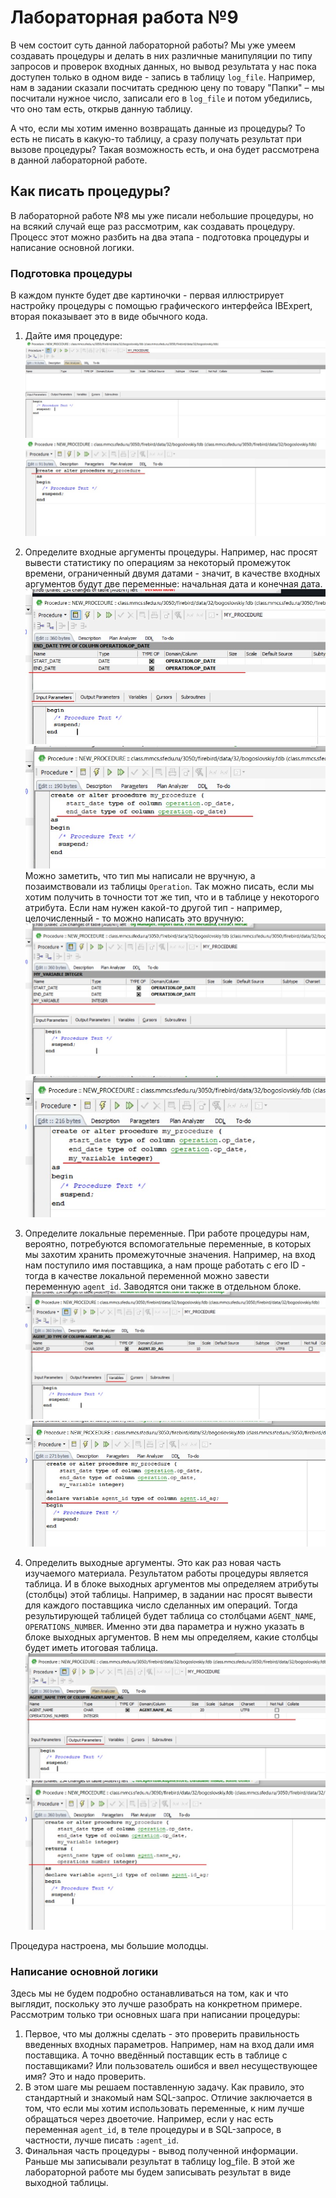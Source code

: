 # Лабораторная работа №9

В чем состоит суть данной лабораторной работы? Мы уже умеем создавать процедуры и делать в них различные манипуляции по типу запросов и проверок входных данных, но вывод результата у нас пока доступен только в одном виде - запись в таблицу `log_file`. Например, нам в задании сказали посчитать среднюю цену по товару "Папки" – мы посчитали нужное число, записали его в `log_file` и потом убедились, что оно там есть, открыв данную таблицу. 

А что, если мы хотим именно возвращать данные из процедуры? То есть не писать в какую-то таблицу, а сразу получать результат при вызове процедуры? Такая возможность есть, и она будет рассмотрена в данной лабораторной работе.


## Как писать процедуры?
В лабораторной работе №8 мы уже писали небольшие процедуры, но на всякий случай еще раз рассмотрим, как создавать процедуру. Процесс этот можно разбить на два этапа - подготовка процедуры и написание основной логики.

### Подготовка процедуры
В каждом пункте будет две картиночки - первая иллюстрирует настройку процедуры с помощью графического интерфейса IBExpert, вторая показывает это в виде обычного кода.
1. Дайте имя процедуре:
![](https://github.com/NikitaBogoslovskiy/DatabaseCourse/blob/main/lab09/materials/procedure_step1_gui.jpg)
![](https://github.com/NikitaBogoslovskiy/DatabaseCourse/blob/main/lab09/materials/procedure_step1_code.jpg)

2. Определите входные аргументы процедуры. Например, нас просят вывести статистику по операциям за некоторый промежуток времени, ограниченный двумя датами - значит, в качестве входных аргументов будут две переменные: начальная дата и конечная дата.
![](https://github.com/NikitaBogoslovskiy/DatabaseCourse/blob/main/lab09/materials/procedure_step2_gui.jpg)
![](https://github.com/NikitaBogoslovskiy/DatabaseCourse/blob/main/lab09/materials/procedure_step2_code.jpg)
Можно заметить, что тип мы написали не вручную, а позаимствовали из таблицы `Operation`. Так можно писать, если мы хотим получить в точности тот же тип, что и в таблице у некоторого атрибута. Если нам нужен какой-то другой тип - например, целочисленный - то можно написать это вручную:
![](https://github.com/NikitaBogoslovskiy/DatabaseCourse/blob/main/lab09/materials/procedure_step2_2_gui.jpg)
![](https://github.com/NikitaBogoslovskiy/DatabaseCourse/blob/main/lab09/materials/procedure_step2_2_code.jpg)

3. Определите локальные переменные. При работе процедуры нам, вероятно, потребуются вспомогательные переменные, в которых мы захотим хранить промежуточные значения. Например, на вход нам поступило имя поставщика, а нам проще работать с его ID - тогда в качестве локальной переменной можно завести переменную `agent_id`. Заводятся они также в отдельном блоке.
![](https://github.com/NikitaBogoslovskiy/DatabaseCourse/blob/main/lab09/materials/procedure_step3_gui.jpg)
![](https://github.com/NikitaBogoslovskiy/DatabaseCourse/blob/main/lab09/materials/procedure_step3_code.jpg)

4. Определить выходные аргументы. Это как раз новая часть изучаемого материала. Результатом работы процедуры является таблица. И в блоке выходных аргументов мы определяем атрибуты (столбцы) этой таблицы. Например, в задании нас просят вывести для каждого поставщика число сделанных им операций. Тогда результирующей таблицей будет таблица со столбцами `AGENT_NAME`, `OPERATIONS_NUMBER`. Именно эти два параметра и нужно указать в блоке выходных аргументов. В нем мы определяем, какие столбцы будет иметь итоговая таблица.
![](https://github.com/NikitaBogoslovskiy/DatabaseCourse/blob/main/lab09/materials/procedure_step4_gui.jpg)
![](https://github.com/NikitaBogoslovskiy/DatabaseCourse/blob/main/lab09/materials/procedure_step4_code.jpg)

Процедура настроена, мы большие молодцы.

### Написание основной логики
Здесь мы не будем подробно останавливаться на том, как и что выглядит, поскольку это лучше разобрать на конкретном примере. Рассмотрим только три основных шага при написании процедуры:
1. Первое, что мы должны сделать - это проверить правильность введенных входных параметров. Например, нам на вход дали имя поставщика. А точно введённый поставщик есть в таблице с поставщиками? Или пользователь ошибся и ввел несуществующее имя? Это и надо проверить.
2. В этом шаге мы решаем поставленную задачу. Как правило, это стандартный и знакомый нам SQL-запрос. Отличие заключается в том, что если мы хотим использовать переменные, к ним лучше обращаться через двоеточие. Например, если у нас есть переменная `agent_id`, в теле процедуры и в SQL-запросе, в частности, лучше писать `:agent_id`.
3. Финальная часть процедуры - вывод полученной информации. Раньше мы записывали результат в таблицу log_file. В этой же лабораторной работе мы будем записывать результат в виде выходной таблицы.
